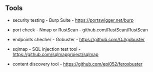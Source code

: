 ## Tools

- security testing - Burp Suite - https://portswigger.net/burp
- port check - Nmap or RustScan - github.com/RustScan/RustScan
- endpoints checher - Gobuster - https://github.com/OJ/gobuster
- sqlmap - SQL injection test tool - https://github.com/sqlmapproject/sqlmap

- content discovery tool - https://github.com/epi052/feroxbuster
